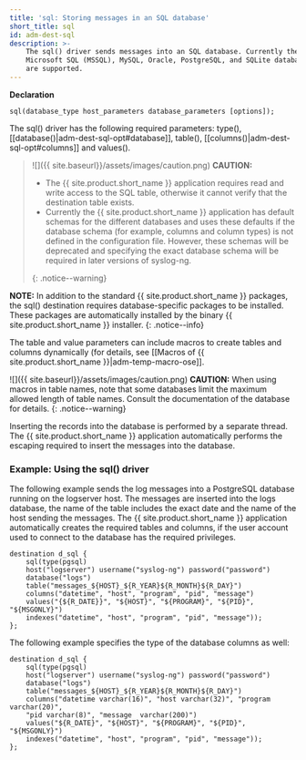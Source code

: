 ```yaml
---
title: 'sql: Storing messages in an SQL database'
short_title: sql
id: adm-dest-sql
description: >-
    The sql() driver sends messages into an SQL database. Currently the
    Microsoft SQL (MSSQL), MySQL, Oracle, PostgreSQL, and SQLite databases
    are supported.
---
```


**Declaration**

```config
sql(database_type host_parameters database_parameters [options]);
```

The sql() driver has the following required parameters:
type(), [[database()|adm-dest-sql-opt#database]], table(), [[columns()|adm-dest-sql-opt#columns]]
and values().

>![]({{ site.baseurl}}/assets/images/caution.png) **CAUTION:**
>  
>- The {{ site.product.short_name }} application requires read and write access to the SQL table,
>   otherwise it cannot verify that the destination table exists.
>- Currently the {{ site.product.short_name }} application has default schemas for the different
>   databases and uses these defaults if the database schema (for example,
>   columns and column types) is not defined in the configuration file.
>   However, these schemas will be deprecated and specifying the exact
>   database schema will be required in later versions of syslog-ng.
>  
>{: .notice--warning}

**NOTE:** In addition to the standard {{ site.product.short_name }} packages, the sql()
destination requires database-specific packages to be installed. These
packages are automatically installed by the binary {{ site.product.short_name }} installer.
{: .notice--info}

The table and value parameters can include macros to create tables and
columns dynamically (for details, see [[Macros of {{ site.product.short_name }}|adm-temp-macro-ose]].

![]({{ site.baseurl}}/assets/images/caution.png) **CAUTION:**
When using macros in table names, note that some databases limit the maximum
allowed length of table names. Consult the documentation of the database for details.
{: .notice--warning}

Inserting the records into the database is performed by a separate
thread. The {{ site.product.short_name }} application automatically performs the escaping
required to insert the messages into the database.

### Example: Using the sql() driver

The following example sends the log messages into a PostgreSQL database
running on the logserver host. The messages are inserted into the logs
database, the name of the table includes the exact date and the name of
the host sending the messages. The {{ site.product.short_name }} application automatically
creates the required tables and columns, if the user account used to
connect to the database has the required privileges.

```config
destination d_sql {
    sql(type(pgsql)
    host("logserver") username("syslog-ng") password("password")
    database("logs")
    table("messages_${HOST}_${R_YEAR}${R_MONTH}${R_DAY}")
    columns("datetime", "host", "program", "pid", "message")
    values("{${R_DATE}}", "${HOST}", "${PROGRAM}", "${PID}", "${MSGONLY}")
    indexes("datetime", "host", "program", "pid", "message"));
};
```

The following example specifies the type of the database columns as
well:

```config
destination d_sql {
    sql(type(pgsql)
    host("logserver") username("syslog-ng") password("password")
    database("logs")
    table("messages_${HOST}_${R_YEAR}${R_MONTH}${R_DAY}")
    columns("datetime varchar(16)", "host varchar(32)", "program  varchar(20)", 
    "pid varchar(8)", "message  varchar(200)")
    values("${R_DATE}", "${HOST}", "${PROGRAM}", "${PID}", "${MSGONLY}")
    indexes("datetime", "host", "program", "pid", "message"));
};
```
